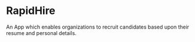 # RapidHire
An App which enables organizations to recruit candidates based upon their resume and personal details.
